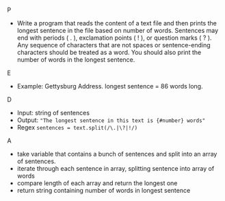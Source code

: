 P 

- Write a program that reads the content of a text file and then prints the longest sentence in the file based on number of words. Sentences may end with periods ( . ), exclamation points ( ! ), or question marks ( ? ). Any sequence of characters that are not spaces or sentence-ending characters should be treated as a word. You should also print the number of words in the longest sentence.

E

- Example: Gettysburg Address. longest sentence = 86 words long.

D

- Input: string of sentences
- Output: ``"The longest sentence in this text is {#number} words"``
- Regex ``sentences = text.split(/\.|\?|!/)``

A

- take variable that contains a bunch of sentences and split into an array of sentences.
- iterate through each sentence in array, splitting sentence into array of words
- compare length of each array and return the longest one
- return string containing number of words in longest sentence